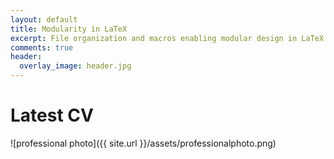 ```yaml
---
layout: default
title: Modularity in LaTeX
excerpt: File organization and macros enabling modular design in LaTeX
comments: true
header:
  overlay_image: header.jpg
---
```

# Latest CV
![professional photo]({{ site.url }}/assets/professionalphoto.png)
